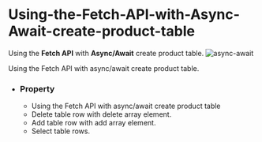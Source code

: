 # Using-the-Fetch-API-with-Async-Await-create-product-table
 Using the **Fetch API** with **Async/Await** create product table.
![async-await](https://user-images.githubusercontent.com/73100436/201229633-66964f25-7c83-4775-b64e-10fcdf38ab5f.png)
<p>Using the Fetch API with async/await create product table.
<ul>
  
  <li> <h3>Property</h3>
    <ul>
      <li>Using the Fetch API with async/await create product table</li>
      <li>Delete table row with delete array element.</li>
      <li>Add table row with add array element.</li>
      <li>Select table rows.</li>
    </ul>
  </li>
  
</ul>
</p>
